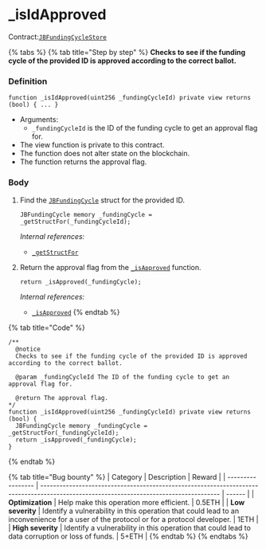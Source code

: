 # \_isIdApproved

Contract:[`JBFundingCycleStore`](../)​

{% tabs %}
{% tab title="Step by step" %}
**Checks to see if the funding cycle of the provided ID is approved according to the correct ballot.**

### Definition

```solidity
function _isIdApproved(uint256 _fundingCycleId) private view returns (bool) { ... } 
```

* Arguments:
  * `_fundingCycleId` is the ID of the funding cycle to get an approval flag for.
* The view function is private to this contract.
* The function does not alter state on the blockchain.
* The function returns the approval flag.

### Body

1.  Find the [`JBFundingCycle`](../../../data-structures/jbfundingcycle.md) struct for the provided ID.

    ```solidity
    JBFundingCycle memory _fundingCycle = _getStructFor(_fundingCycleId);
    ```

    _Internal references:_

    * [`_getStructFor`](\_getstructfor.md)
2.  Return the approval flag from the [`_isApproved`](\_isapproved.md) function.

    ```solidity
    return _isApproved(_fundingCycle);
    ```

    _Internal references:_

    * [`_isApproved`](\_isapproved.md)
{% endtab %}

{% tab title="Code" %}
```solidity
/** 
  @notice 
  Checks to see if the funding cycle of the provided ID is approved according to the correct ballot.

  @param _fundingCycleId The ID of the funding cycle to get an approval flag for.

  @return The approval flag.
*/
function _isIdApproved(uint256 _fundingCycleId) private view returns (bool) {
  JBFundingCycle memory _fundingCycle = _getStructFor(_fundingCycleId);
  return _isApproved(_fundingCycle);
}
```
{% endtab %}

{% tab title="Bug bounty" %}
| Category          | Description                                                                                                                            | Reward |
| ----------------- | -------------------------------------------------------------------------------------------------------------------------------------- | ------ |
| **Optimization**  | Help make this operation more efficient.                                                                                               | 0.5ETH |
| **Low severity**  | Identify a vulnerability in this operation that could lead to an inconvenience for a user of the protocol or for a protocol developer. | 1ETH   |
| **High severity** | Identify a vulnerability in this operation that could lead to data corruption or loss of funds.                                        | 5+ETH  |
{% endtab %}
{% endtabs %}
